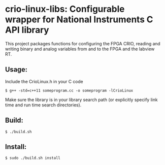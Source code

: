 # crio-linux-libs: Configurable wrapper for National Instruments C API library

This project packages functions for configuring the FPGA CRIO, reading and 
writing binary and analog variables from and to the FPGA and the labview RT.

## Usage:

Include the CrioLinux.h in your C code

	$ g++ -std=c++11 someprogram.cc -o someprogram -lCrioLinux

Make sure the library is in your library search path (or explicitly specify
link time and run time search directories).

## Build:

	$ ./build.sh

## Install:

	$ sudo ./build.sh install
